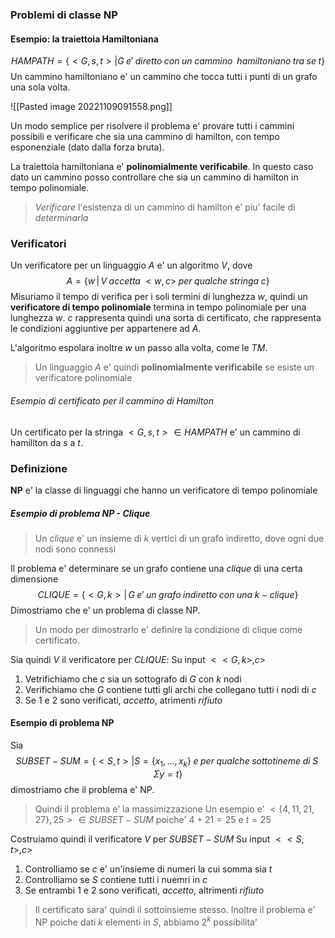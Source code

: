### Problemi di classe NP
#### Esempio: la traiettoia Hamiltoniana
$$HAMPATH=\{<G,s,t>|G\;e'\;diretto\; con\;un\;cammino\;\;hamiltoniano\;tra\;se\;t\}$$
Un cammino hamiltoniano e' un cammino che tocca tutti i punti di un grafo una sola volta.

![[Pasted image 20221109091558.png]]

Un modo semplice per risolvere il problema e' provare tutti i cammini possibili e verificare che sia una cammino di hamilton, con tempo esponenziale (dato dalla forza bruta).

La traiettoia hamiltoniana e' **polinomialmente verificabile**.
In questo caso dato un cammino posso controllare che sia un cammino di hamilton in tempo polinomiale.

> *Verificare* l'esistenza di un cammino di hamilton e' piu' facile di *determinarla*

### Verificatori 
Un verificatore per un linguaggio $A$ e' un algoritmo $V$, dove
$$A=\{w\,|\,V\;accetta\;<w,c>\;per\;qualche\;stringa\;c\}$$
Misuriamo il tempo di verifica per i soli termini di lunghezza $w$, quindi un **verificatore di tempo polinomiale** termina in tempo polinomiale per una lunghezza $w$.
$c$ rappresenta quindi una sorta di certificato, che rappresenta le condizioni aggiuntive per appartenere ad $A$.

L'algoritmo espolara inoltre $w$ un passo alla volta, come le *TM*.

> Un linguaggio $A$ e' quindi **polinomialmente verificabile** se esiste un verificatore polinomiale

###### Esempio di certificato per il cammino di Hamilton
Un certificato per la stringa $<G,s,t>\in HAMPATH$ e' un cammino di hamillton da $s$ a $t$.

### Definizione
**NP** e' la classe di linguaggi che hanno un verificatore di tempo polinomiale

##### Esempio di problema NP - Clique
> Un *clique* e' un insieme di $k$ vertici di un grafo indiretto, dove ogni due nodi sono connessi

Il problema e' determinare se un grafo contiene una *clique* di una certa dimensione
$$CLIQUE=\{<G,k>|\,G\;e'\;un\;grafo\;indiretto\;con\;una\;k-clique\}$$
Dimostriamo che e' un problema di classe NP.

> Un modo per dimostrarlo e' definire la condizione di clique come certificato.

Sia quindi $V$ il verificatore per $CLIQUE$:
Su input $<<G,k>,c>$
1. Vetrifichiamo che $c$ sia un sottografo di $G$ con $k$ nodi
2. Verifichiamo che $G$ contiene tutti gli archi che collegano tutti i nodi di $c$
3. Se $1$ e $2$ sono verificati, $accetto$, atrimenti $rifiuto$

#### Esempio di problema NP
Sia 
$$SUBSET-SUM=\{<S,t>|S=\{x_1,\dots,x_k\}\;e\;per\;qualche \;sottotineme\;di\;S\;\Sigma y=t\}$$
dimostriamo che il problema e' NP.

> Quindi il problema e' la massimizzazione 
> Un esempio e' $<\{4,11,21,27\},25>\in SUBSET-SUM$ poiche' $4+21=25$ e $t=25$

Costruiamo quindi il verificatore $V$ per $SUBSET-SUM$
Su input $<<S,t>,c>$
1. Controlliamo se $c$ e' un'insieme di numeri la cui somma sia $t$
2. Controlliamo se $S$ contiene tutti i nuemri in $c$
3. Se entrambi $1$ e $2$ sono verificati, $accetto$, altrimenti $rifiuto$
> Il certificato sara' quindi il sottoinsieme stesso.
> Inoltre il problema e' NP poiche dati $k$ elementi in $S$, abbiamo $2^k$ possibilita'
